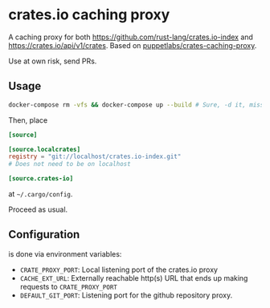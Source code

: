 # crates.io caching proxy

A caching proxy for both https://github.com/rust-lang/crates.io-index and https://crates.io/api/v1/crates.
Based on [puppetlabs/crates-caching-proxy](https://github.com/puppetlabs/crates-caching-proxy).

Use at own risk, send PRs.

## Usage
```bash
docker-compose rm -vfs && docker-compose up --build # Sure, -d it, miss the error message. ;)
```
Then, place
```toml
[source]

[source.localcrates]
registry = "git://localhost/crates.io-index.git"
# Does not need to be on localhost

[source.crates-io]
```
at `~/.cargo/config`.

Proceed as usual.

## Configuration
is done via environment variables:
 * `CRATE_PROXY_PORT`: Local listening port of the crates.io proxy
 * `CACHE_EXT_URL`: Externally reachable http(s) URL that ends up making requests to `CRATE_PROXY_PORT`
 * `DEFAULT_GIT_PORT`: Listening port for the github repository proxy.
